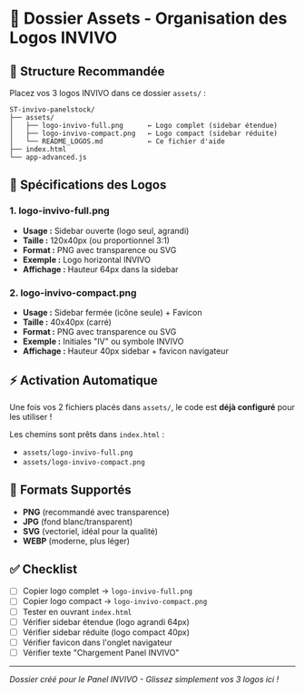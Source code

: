 # 📁 Dossier Assets - Organisation des Logos INVIVO

## 🎯 Structure Recommandée

Placez vos 3 logos INVIVO dans ce dossier `assets/` :

```
ST-invivo-panelstock/
├── assets/
│   ├── logo-invivo-full.png      ← Logo complet (sidebar étendue)
│   ├── logo-invivo-compact.png   ← Logo compact (sidebar réduite)  
│   └── README_LOGOS.md           ← Ce fichier d'aide
├── index.html
└── app-advanced.js
```

## 📐 Spécifications des Logos

### 1. **logo-invivo-full.png**
- **Usage :** Sidebar ouverte (logo seul, agrandi)
- **Taille :** 120x40px (ou proportionnel 3:1)
- **Format :** PNG avec transparence ou SVG
- **Exemple :** Logo horizontal INVIVO
- **Affichage :** Hauteur 64px dans la sidebar

### 2. **logo-invivo-compact.png** 
- **Usage :** Sidebar fermée (icône seule) + Favicon
- **Taille :** 40x40px (carré)
- **Format :** PNG avec transparence ou SVG
- **Exemple :** Initiales "IV" ou symbole INVIVO
- **Affichage :** Hauteur 40px sidebar + favicon navigateur

## ⚡ Activation Automatique

Une fois vos 2 fichiers placés dans `assets/`, le code est **déjà configuré** pour les utiliser !

Les chemins sont prêts dans `index.html` :
- `assets/logo-invivo-full.png`
- `assets/logo-invivo-compact.png`

## 🔄 Formats Supportés

- **PNG** (recommandé avec transparence)
- **JPG** (fond blanc/transparent)
- **SVG** (vectoriel, idéal pour la qualité)
- **WEBP** (moderne, plus léger)

## ✅ Checklist

- [ ] Copier logo complet → `logo-invivo-full.png`
- [ ] Copier logo compact → `logo-invivo-compact.png`
- [ ] Tester en ouvrant `index.html`
- [ ] Vérifier sidebar étendue (logo agrandi 64px)
- [ ] Vérifier sidebar réduite (logo compact 40px)
- [ ] Vérifier favicon dans l'onglet navigateur
- [ ] Vérifier texte "Chargement Panel INVIVO"

---
*Dossier créé pour le Panel INVIVO - Glissez simplement vos 3 logos ici !* 
